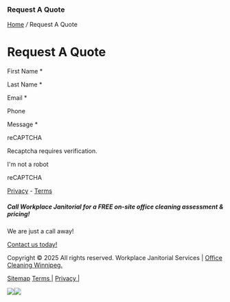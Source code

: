 ### Request A Quote

[Home](https://officecleaningwinnipeg.com/index.php) _/_ Request A Quote


# Request A Quote

First Name \*

Last Name \*

Email \*

Phone

Message \*

reCAPTCHA

Recaptcha requires verification.

I'm not a robot

reCAPTCHA

[Privacy](https://www.google.com/intl/en/policies/privacy/) \- [Terms](https://www.google.com/intl/en/policies/terms/)

##### Call Workplace Janitorial for a FREE on-site office cleaning assessment & pricing!

We are just a call away!

[Contact us today!](https://officecleaningwinnipeg.com/contact.php)

Copyright © 2025 All rights reserved. Workplace Janitorial Services \| [Office Cleaning Winnipeg.](https://officecleaningwinnipeg.com/)

[Sitemap](https://officecleaningwinnipeg.com/sitemap.php) [Terms \|](https://officecleaningwinnipeg.com/terms-of-service.php) [Privacy \|](https://officecleaningwinnipeg.com/privacy.php)

[![](https://officecleaningwinnipeg.com/images/click%20to%20call-web.png)](https://officecleaningwinnipeg.com/contact.php)[![](https://officecleaningwinnipeg.com/images/click%20to%20call%20-%20mobile.png)](tel:2044152910)